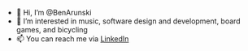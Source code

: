 - 👋 Hi, I’m @BenArunski
- 👀 I’m interested in music, software design and development, board games, and bicycling
- 📫 You can reach me via [LinkedIn](https://www.linkedin.com/in/benarunski)

<!---
BenArunski/BenArunski is a ✨ special ✨ repository because its `README.md` (this file) appears on your GitHub profile.
You can click the Preview link to take a look at your changes.
--->

